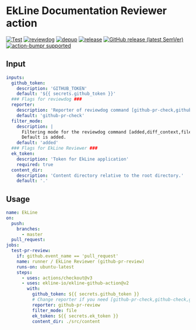 # EkLine Documentation Reviewer action

[![Test](https://github.com/ekline-io/ekline-github-action/workflows/Test/badge.svg)](https://github.com/ekline-io/ekline-github-action/actions?query=workflow%3ATest)
[![reviewdog](https://github.com/ekline-io/ekline-github-action/workflows/reviewdog/badge.svg)](https://github.com/ekline-io/ekline-github-action/actions?query=workflow%3Areviewdog)
[![depup](https://github.com/ekline-io/ekline-github-action/workflows/depup/badge.svg)](https://github.com/ekline-io/ekline-github-action/actions?query=workflow%3Adepup)
[![release](https://github.com/ekline-io/ekline-github-action/workflows/release/badge.svg)](https://github.com/ekline-io/ekline-github-action/actions?query=workflow%3Arelease)
[![GitHub release (latest SemVer)](https://img.shields.io/github/v/release/ekline-io/ekline-github-action?logo=github&sort=semver)](https://github.com/ekline-io/ekline-github-action/releases)
[![action-bumpr supported](https://img.shields.io/badge/bumpr-supported-ff69b4?logo=github&link=https://github.com/haya14busa/action-bumpr)](https://github.com/haya14busa/action-bumpr)

## Input

```yaml
inputs:
  github_token:
    description: 'GITHUB_TOKEN'
    default: '${{ secrets.github_token }}'
  ### Flags for reviewdog ###
  reporter:
    description: 'Reporter of reviewdog command [github-pr-check,github-check,github-pr-review].'
    default: 'github-pr-check'
  filter_mode:
    description: |
      Filtering mode for the reviewdog command [added,diff_context,file,nofilter].
      Default is added.
    default: 'added'
  ### Flags for EkLine Reviewer ###
  ek_token:
    description: 'Token for EkLine application'
    required: true
  content_dir:
    description: 'Content directory relative to the root directory.'
    default: '.'
```

## Usage

```yaml
name: EkLine
on:
  push:
    branches:
      - master
  pull_request:
jobs:
  test-pr-review:
    if: github.event_name == 'pull_request'
    name: runner / EkLine Reviewer (github-pr-review)
    runs-on: ubuntu-latest
    steps:
      - uses: actions/checkout@v3
      - uses: ekline-io/ekline-github-action@v2
        with:
          github_token: ${{ secrets.github_token }}
          # Change reporter if you need [github-pr-check,github-check,github-pr-review].
          reporter: github-pr-review
          filter_mode: file
          ek_token: ${{ secrets.ek_token }}
          content_dir: ./src/content
```
